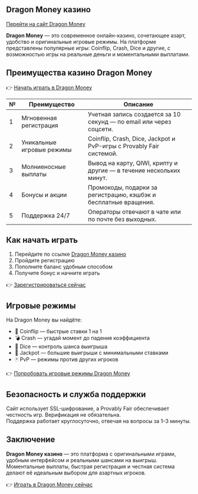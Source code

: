 ## Dragon Money казино  
[Перейти на сайт Dragon Money](https://drg.so/ff0b01f78)

**Dragon Money** — это современное онлайн-казино, сочетающее азарт, удобство и оригинальные игровые режимы. На платформе представлены популярные игры: Coinflip, Crash, Dice и другие, с возможностью игры на реальные деньги и моментальными выплатами.

## Преимущества казино Dragon Money

👉 [Начать играть в Dragon Money](https://drg.so/ff0b01f78)

| №  | Преимущество               | Описание                                                                                           |
|----|----------------------------|----------------------------------------------------------------------------------------------------|
| 1  | Мгновенная регистрация     | Учетная запись создается за 10 секунд — по email или через соцсети.                              |
| 2  | Уникальные игровые режимы  | Coinflip, Crash, Dice, Jackpot и PvP-игры с Provably Fair системой.                              |
| 3  | Молниеносные выплаты       | Вывод на карту, QIWI, крипту и другие — в течение нескольких минут.                              |
| 4  | Бонусы и акции             | Промокоды, подарки за регистрацию, кэшбэк и бесплатные вращения.                                 |
| 5  | Поддержка 24/7             | Операторы отвечают в чате или по почте без выходных.                                              |

## Как начать играть

1. Перейдите по ссылке [Dragon Money казино](https://drg.so/ff0b01f78)  
2. Пройдите регистрацию  
3. Пополните баланс удобным способом  
4. Получите бонус и начните играть

👉 [Зарегистрироваться сейчас](https://drg.so/ff0b01f78)

## Игровые режимы

На Dragon Money вы найдёте:

- 🎯 Coinflip — быстрые ставки 1 на 1  
- 💣 Crash — угадай момент до падения коэффициента  
- 🎲 Dice — контроль шанса выигрыша  
- 🎯 Jackpot — большие выигрыши с минимальными ставками  
- 🃏 PvP — режимы против других игроков  

👉 [Попробовать игровые режимы Dragon Money](https://drg.so/ff0b01f78)

## Безопасность и служба поддержки

Сайт использует SSL-шифрование, а Provably Fair обеспечивает честность игр. Верификация не обязательна.  
Поддержка работает круглосуточно, отвечая на вопросы за 1–3 минуты.

## Заключение

**Dragon Money казино** — это платформа с оригинальными играми, удобным интерфейсом и реальными шансами на выигрыш. Моментальные выплаты, быстрая регистрация и честная система делают её идеальным выбором для азартных игроков.

👉 [Играть в Dragon Money сейчас](https://drg.so/ff0b01f78)
